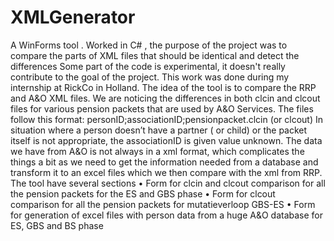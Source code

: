 XMLGenerator
============

A WinForms tool . Worked in C# , the purpose of the project was to compare the parts of XML files that should be identical and detect the differences
Some part of the code is experimental, it doesn't really contribute to the goal of the project. This work was done during my internship at RickCo in Holland.
The idea of the tool is to compare the RRP and A&O XML files. We are noticing the differences in both clcin and clcout files for various pension packets that are used by A&O Services. The files follow this format: 
personID;associationID;pensionpacket.clcin (or clcout)
In situation where a person doesn’t have a partner ( or child) or the packet itself is not appropriate, the associationID is given value unknown. 
The data we have from A&O is  not always in a xml format, which complicates the things a bit as we need to get the information needed from a database and transform it to an excel files which we then compare with the xml from RRP. 
The tool have several sections 
•	Form for clcin and clcout comparison for all the pension packets for the ES and GBS phase
•	Form for clcout comparison for all the pension packets for mutatieverloop GBS-ES
•	Form for generation of excel files with person data  from a huge A&O database for ES, GBS and BS phase
